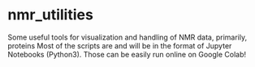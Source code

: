 # nmr_utilities
Some useful tools for visualization and handling of NMR data, primarily, proteins
Most of the scripts are and will be in the format of Jupyter Notebooks (Python3). Those can be easily run online on Google Colab!
